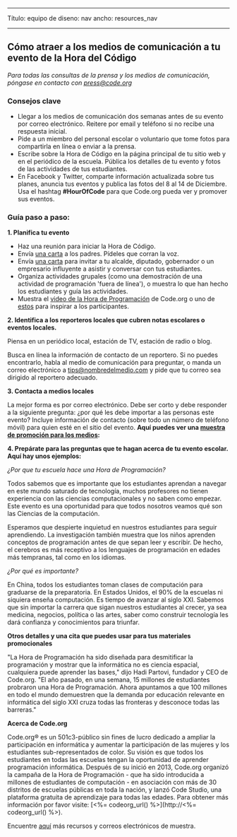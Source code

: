 * * *

Título: equipo de diseno: nav ancho: resources_nav

* * *

## Cómo atraer a los medios de comunicación a tu evento de la Hora del Código

*Para todas las consultas de la prensa y los medios de comunicación, póngase en contacto con <press@code.org>*

### Consejos clave

  * Llegar a los medios de comunicación dos semanas antes de su evento por correo electrónico. Reitere por email y teléfono si no recibe una respuesta inicial.
  * Pide a un miembro del personal escolar o voluntario que tome fotos para compartirla en línea o enviar a la prensa.
  * Escribe sobre la Hora de Código en la página principal de tu sitio web y en el periódico de la escuela. Pública los detalles de tu evento y fotos de las actividades de tus estudiantes.
  * En Facebook y Twitter, comparte información actualizada sobre tus planes, anuncia tus eventos y publica las fotos del 8 al 14 de Diciembre. Usa el hashtag **#HourOfCode** para que Code.org pueda ver y promover sus eventos.

### Guía paso a paso:

**1. Planifica tu evento**

  * Haz una reunión para iniciar la Hora de Código.
  * Envía [una carta](<%= hoc_uri('/resources/#sample-emails') %>) a los padres. Pídeles que corran la voz.
  * Envía [una carta](<%= hoc_uri('/resources/#sample-emails') %>) para invitar a tu alcalde, diputado, gobernador o un empresario influyente a asistir y conversar con tus estudiantes.
  * Organiza actividades grupales (como una demostración de una actividad de programación 'fuera de línea'), o muestra lo que han hecho los estudiantes y guía las actividades.
  * Muestra el [video de la Hora de Programación](<%= hoc_uri('/') %>) de Code.org o uno de [estos](<%= hoc_uri('/resources#videos') %>) para inspirar a los participantes.

**2. Identifica a los reporteros locales que cubren notas escolares o eventos locales.**

Piensa en un periódico local, estación de TV, estación de radio o blog.

Busca en línea la información de contacto de un reportero. Si no puedes encontrarlo, habla al medio de comunicación para preguntar, o manda un correo electrónico a tips@nombredelmedio.com y pide que tu correo sea dirigido al reportero adecuado.

**3. Contacta a medios locales**

La mejor forma es por correo electrónico. Debe ser corto y debe responder a la siguiente pregunta: ¿por qué les debe importar a las personas este evento? Incluye información de contacto (sobre todo un número de teléfono móvil) para quien esté en el sitio del evento. **Aquí puedes ver una [muestra de promoción para los medios](<%= hoc_uri('/resources#sample-emails') %>):**

**4. Prepárate para las preguntas que te hagan acerca de tu evento escolar. Aquí hay unos ejemplos:**

*¿Por que tu escuela hace una Hora de Programación?*

Todos sabemos que es importante que los estudiantes aprendan a navegar en este mundo saturado de tecnología, muchos profesores no tienen experiencia con las ciencias computacionales y no saben como empezar. Este evento es una oportunidad para que todos nosotros veamos qué son las Ciencias de la computación.

Esperamos que despierte inquietud en nuestros estudiantes para seguir aprendiendo. La investigación también muestra que los niños aprenden conceptos de programación antes de que sepan leer y escribir. De hecho, el cerebros es más receptivo a los lenguajes de programación en edades más tempranas, tal como en los idiomas.

*¿Por qué es importante?*

En China, todos los estudiantes toman clases de computación para graduarse de la preparatoria. En Estados Unidos, el 90% de la escuelas ni siquiera enseña computación. Es tiempo de avanzar al siglo XXI. Sabemos que sin importar la carrera que sigan nuestros estudiantes al crecer, ya sea medicina, negocios, política o las artes, saber como construir tecnología les dará confianza y conocimientos para triunfar.

**Otros detalles y una cita que puedes usar para tus materiales promocionales**

"La Hora de Programación ha sido diseñada para desmitificar la programación y mostrar que la informática no es ciencia espacial, cualquiera puede aprender las bases," dijo Hadi Partovi, fundador y CEO de Code.org. "El año pasado, en una semana, 15 millones de estudiantes probraron una Hora de Programación. Ahora apuntamos a que 100 millones en todo el mundo demuestren que la demanda por educación relevante en informática del siglo XXI cruza todas las fronteras y desconoce todas las barreras."

**Acerca de Code.org**

Code.org® es un 501c3-público sin fines de lucro dedicado a ampliar la participación en informática y aumentar la participación de las mujeres y los estudiantes sub-representados de color. Su visión es que todos los estudiantes en todas las escuelas tengan la oportunidad de aprender programación informática. Después de su inició en 2013, Code.org organizó la campaña de la Hora de Programación - que ha sido introducida a millones de estudiantes de computación - en asociación con más de 30 distritos de escuelas públicas en toda la nación, y lanzó Code Studio, una plataforma gratuita de aprendizaje para todas las edades. Para obtener más información por favor visite: [<%= codeorg_url() %>](http://<%= codeorg_url() %>).

  
Encuentre [aquí](<%= hoc_uri('/resources') %>) más recursos y correos electrónicos de muestra.